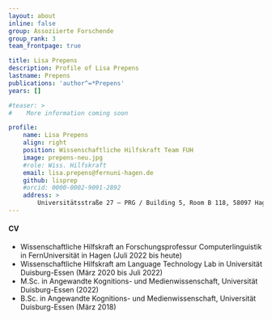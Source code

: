 ```yaml
---
layout: about
inline: false
group: Assoziierte Forschende
group_rank: 3
team_frontpage: true

title: Lisa Prepens
description: Profile of Lisa Prepens
lastname: Prepens
publications: 'author^=*Prepens'
years: []

#teaser: >
#    More information coming soon

profile:
    name: Lisa Prepens
    align: right
    position: Wissenschaftliche Hilfskraft Team FUH
    image: prepens-neu.jpg
    #role: Wiss. Hilfskraft
    email: lisa.prepens@fernuni-hagen.de
    github: lisprep
    #orcid: 0000-0002-9091-2892
    address: >
        Universitätsstraße 27 – PRG / Building 5, Room B 118, 58097 Hagen
---
```


#### CV

- Wissenschaftliche Hilfskraft an Forschungsprofessur Computerlinguistik in FernUniversität in Hagen (Juli 2022 bis heute)
- Wissenschaftliche Hilfskraft am Language Technology Lab in Universität Duisburg-Essen (März 2020 bis Juli 2022)
- M.Sc. in Angewandte Kognitions- und Medienwissenschaft, Universität Duisburg-Essen (2022)
- B.Sc. in Angewandte Kognitions- und Medienwissenschaft, Universität Duisburg-Essen (März 2018)
